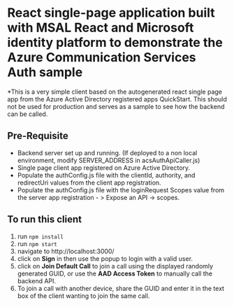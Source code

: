 # React single-page application built with MSAL React and Microsoft identity platform to demonstrate the Azure Communication Services Auth sample

\*This is a very simple client based on the autogenerated react single page app from the Azure Active Directory registered apps QuickStart. This should not be used for production and serves as a sample to see how the backend can be called.

## Pre-Requisite
 - Backend server set up and running. (If deployed to a non local environment, modify SERVER_ADDRESS in acsAuthApiCaller.js)
 - Single page client app registered on Azure Active Directory. 
 - Populate the authConfig.js file with the clientId, authority, and redirectUri values from the client app registration.
 - Populate the authConfig.js file with the loginRequest Scopes value from the server app registration - > Expose an API -> scopes.

## To run this client
1. run `npm install`
2. run `npm start`
3. navigate to http://localhost:3000/
4. click on **Sign** in then use the popup to login with a valid user. 
5. click on **Join Default Call** to join a call using the displayed randomly generated GUID, or use the **AAD Access Token** to manually call the backend API.
6. To join a call with another device, share the GUID and enter it in the text box of the client wanting to join the same call.